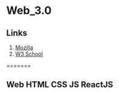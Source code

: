 # Web_3.0




## Links

1. [Mozilla ](https://developer.mozilla.org/en-US/docs/Learn)
2. [W3 School](https://www.w3schools.com/whatis/)

=======
## Web HTML CSS JS ReactJS

